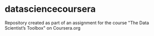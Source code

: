 # datasciencecoursera
Repository created as part of an assignment for the course "The Data Scientist’s Toolbox" on Coursera.org
